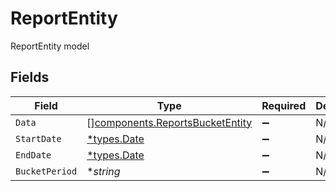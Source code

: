 # ReportEntity

ReportEntity model


## Fields

| Field                                                                              | Type                                                                               | Required                                                                           | Description                                                                        |
| ---------------------------------------------------------------------------------- | ---------------------------------------------------------------------------------- | ---------------------------------------------------------------------------------- | ---------------------------------------------------------------------------------- |
| `Data`                                                                             | [][components.ReportsBucketEntity](../../models/components/reportsbucketentity.md) | :heavy_minus_sign:                                                                 | N/A                                                                                |
| `StartDate`                                                                        | [*types.Date](../../types/date.md)                                                 | :heavy_minus_sign:                                                                 | N/A                                                                                |
| `EndDate`                                                                          | [*types.Date](../../types/date.md)                                                 | :heavy_minus_sign:                                                                 | N/A                                                                                |
| `BucketPeriod`                                                                     | **string*                                                                          | :heavy_minus_sign:                                                                 | N/A                                                                                |